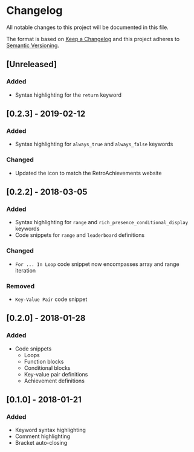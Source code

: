 # Changelog
All notable changes to this project will be documented in this file.

The format is based on [Keep a Changelog](http://keepachangelog.com/en/1.0.0/)
and this project adheres to [Semantic Versioning](http://semver.org/spec/v2.0.0.html).

## [Unreleased]
### Added
- Syntax highlighting for the `return` keyword

## [0.2.3] - 2019-02-12
### Added
- Syntax highlighting for `always_true` and `always_false` keywords

### Changed
- Updated the icon to match the RetroAchievements website

## [0.2.2] - 2018-03-05
### Added
- Syntax highlighting for `range` and `rich_presence_conditional_display` keywords
- Code snippets for `range` and `leaderboard` definitions

### Changed
- `For ... In Loop` code snippet now encompasses array and range iteration

### Removed
- `Key-Value Pair` code snippet

## [0.2.0] - 2018-01-28
### Added
- Code snippets
  - Loops
  - Function blocks
  - Conditional blocks
  - Key-value pair definitions
  - Achievement definitions

## [0.1.0] - 2018-01-21
### Added
- Keyword syntax highlighting
- Comment highlighting
- Bracket auto-closing